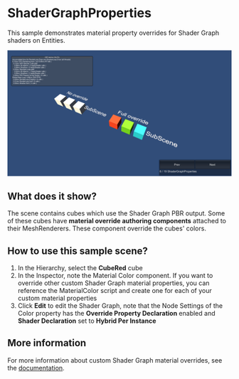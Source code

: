 # ShaderGraphProperties

This sample demonstrates material property overrides for Shader Graph shaders on Entities.

<img src="../../../../READMEimages/ShaderGraphProperties.PNG" width="600">

## What does it show?

The scene contains cubes which use the Shader Graph PBR output. Some of these cubes have **material override authoring components** attached to their MeshRenderers. These component override the cubes' colors.

## How to use this sample scene?

1. In the Hierarchy, select the **CubeRed** cube
2. In the Inspector, note the Material Color component. If you want to override other custom Shader Graph material properties, you can reference the MaterialColor script and create one for each of your custom material properties
3. Click **Edit** to edit the Shader Graph, note that the Node Settings of the Color property has the **Override Property Declaration** enabled and **Shader Declaration** set to **Hybrid Per Instance**


## More information

For more information about custom Shader Graph material overrides, see the [documentation](https://docs.unity3d.com/Packages/com.unity.entities.graphics@1.0/manual/material-overrides-code.html).
